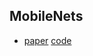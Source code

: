 ## MobileNets
- [paper](https://arxiv.org/abs/1704.04861) [code](https://github.com/Zehaos/MobileNet)
